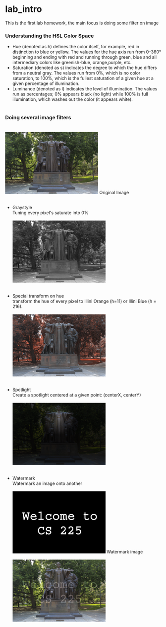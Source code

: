 # lab_intro

This is the first lab homework, the main focus is doing some filter on image <br>

### Understanding the HSL Color Space

* Hue (denoted as h) defines the color itself, for example, red in distinction to blue or yellow. The values for the hue axis run from 0–360° beginning and ending with red and running through green, blue and all intermediary colors like greenish-blue, orange,purple, etc.<br>
* Saturation (denoted as s) indicates the degree to which the hue differs from a neutral gray. The values run from 0%, which is no color saturation, to 100%, which is the fullest saturation of a given hue at a given percentage of illumination.<br>
* Luminance (denoted as l) indicates the level of illumination. The values run as percentages; 0% appears black (no light) while 100% is full illumination, which washes out the color (it appears white).<br><br>

### Doing several image filters<br><br>
<img src="https://github.com/cocolin041/Data_structure/blob/master/HW/lab_intro/alma.png" width="300"> Original Image<br><br>

* Graystyle <br>
Tuning every pixel's saturate into 0% <br><br>
<img src="https://github.com/cocolin041/Data_structure/blob/master/HW/lab_intro/out-grayscale.png" width="300"><br><br>

* Special transform on hue <br>
transform the hue of every pixel to Illini Orange (h=11) or Illini Blue (h = 216).<br><br>
<img src="https://github.com/cocolin041/Data_structure/blob/master/HW/lab_intro/out-illinify.png" width="300"><br><br>

* Spotlight <br>
Create a spotlight centered at a given point: (centerX, centerY) <br><br>
<img src="https://github.com/cocolin041/Data_structure/blob/master/HW/lab_intro/out-spotlight.png" width="300"><br><br>

* Watermark <br>
Watermark an image onto another <br><br>
<img src="https://github.com/cocolin041/Data_structure/blob/master/HW/lab_intro/overlay.png" width="300"> Watermark image<br><br>
<img src="https://github.com/cocolin041/Data_structure/blob/master/HW/lab_intro/out-watermark.png" width="300"><br><br>
